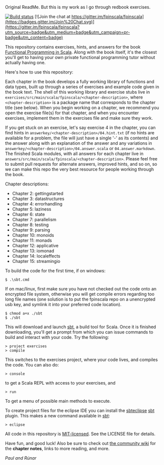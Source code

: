 Original ReadMe. But this is my work as I go through redbook exercises.

[![Build status](https://travis-ci.org/fpinscala/fpinscala.svg?branch=master)](https://travis-ci.org/fpinscala/fpinscala) [![Join the chat at https://gitter.im/fpinscala/fpinscala](https://badges.gitter.im/Join%20Chat.svg)](https://gitter.im/fpinscala/fpinscala?utm_source=badge&utm_medium=badge&utm_campaign=pr-badge&utm_content=badge) 

This repository contains exercises, hints, and answers for the book
[Functional Programming in Scala](http://manning.com/bjarnason/). Along
with the book itself, it's the closest you'll get to having your own
private functional programming tutor without actually having one.

Here's how to use this repository:

Each chapter in the book develops a fully working library of functions
and data types, built up through a series of exercises and example code
given in the book text. The shell of this working library and exercise
stubs live in
`exercises/src/main/scala/fpinscala/<chapter-description>`, where
`<chapter-description>` is a package name that corresponds to the
chapter title (see below). When you begin working on a chapter, we
recommend you open the exercise file(s) for that chapter, and when you
encounter exercises, implement them in the exercises file and make sure
they work.

If you get stuck on an exercise, let's say exercise 4 in the chapter,
you can find hints in `answerkey/<chapter-description>/04.hint.txt` (if
no hints are available for a problem, the file will just have a single
'-' as its contents) and the answer along with an explanation of the
answer and any variations in
`answerkey/<chapter-description>/04.answer.scala` or
`04.answer.markdown`. The finished Scala modules, with all answers for
each chapter live in
`answers/src/main/scala/fpinscala/<chapter-description>`. Please feel
free to submit pull requests for alternate answers, improved hints, and
so on, so we can make this repo the very best resource for people
working through the book.

Chapter descriptions:

* Chapter 2: gettingstarted
* Chapter 3: datastructures
* Chapter 4: errorhandling
* Chapter 5: laziness
* Chapter 6: state
* Chapter 7: parallelism
* Chapter 8: testing
* Chapter 9: parsing
* Chapter 10: monoids
* Chapter 11: monads
* Chapter 12: applicative
* Chapter 13: iomonad
* Chapter 14: localeffects
* Chapter 15: streamingio

To build the code for the first time, if on windows:

    $ .\sbt.cmd

If on mac/linux, first make sure you have not checked out the code onto
an encrypted file system, otherwise you will get compile errors
regarding too long file names (one solution is to put the fpinscala repo
on a unencrypted usb key, and symlink it into your preferred code
location).

    $ chmod a+x ./sbt
    $ ./sbt

This will download and launch [sbt](http://scala-sbt.org), a build tool
for Scala. Once it is finished downloading, you'll get a prompt from
which you can issue commands to build and interact with your code. Try
the following:

    > project exercises
    > compile

This switches to the exercises project, where your code lives, and
compiles the code. You can also do:

    > console

to get a Scala REPL with access to your exercises, and

    > run

To get a menu of possible main methods to execute.

To create project files for the eclipse IDE you can install the
[sbteclipse](https://github.com/typesafehub/sbteclipse)
[sbt](http://scala-sbt.org) plugin. This makes a new command available
in [sbt](http://scala-sbt.org):

    > eclipse

All code in this repository is
[MIT-licensed](http://opensource.org/licenses/mit-license.php). See the
LICENSE file for details.

Have fun, and good luck! Also be sure to check out [the community
wiki](https://github.com/fpinscala/fpinscala/wiki) for the **chapter
notes**, links to more reading, and more.

_Paul and Rúnar_

